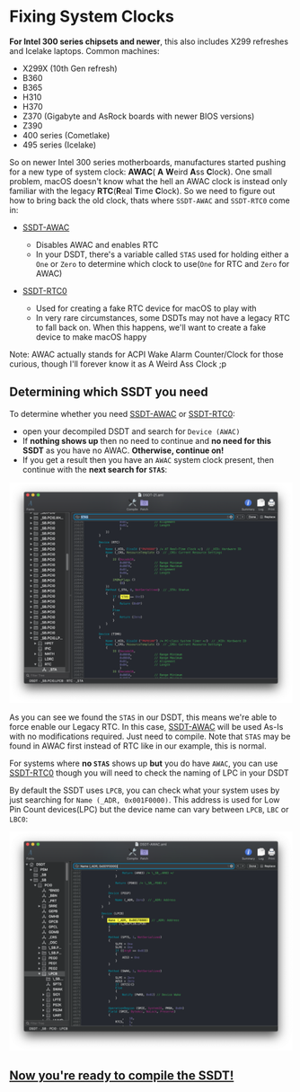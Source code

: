 # Fixing System Clocks

**For Intel 300 series chipsets and newer**, this also includes X299 refreshes and Icelake laptops. Common machines:

* X299X (10th Gen refresh)
* B360
* B365
* H310
* H370
* Z370 (Gigabyte and AsRock boards with newer BIOS versions)
* Z390
* 400 series (Cometlake)
* 495 series (Icelake) 

So on newer Intel 300 series motherboards, manufactures started pushing for a new type of system clock: **AWAC**( **A** **W**eird **A**ss **C**lock). One small problem, macOS doesn't know what the hell an AWAC clock is instead only familiar with the legacy **RTC**(**R**eal **T**ime **C**lock). So we need to figure out how to bring back the old clock, thats where `SSDT-AWAC` and `SSDT-RTC0` come in:

* [SSDT-AWAC](https://github.com/acidanthera/OpenCorePkg/blob/master/Docs/AcpiSamples/SSDT-AWAC.dsl)
   * Disables AWAC and enables RTC
   * In your DSDT, there's a variable called `STAS` used for holding either a `One` or `Zero` to determine which clock to use(`One` for RTC and `Zero` for AWAC)
   
* [SSDT-RTC0](https://github.com/acidanthera/OpenCorePkg/blob/master/Docs/AcpiSamples/SSDT-RTC0.dsl)
   * Used for creating a fake RTC device for macOS to play with
   * In very rare circumstances, some DSDTs may not have a legacy RTC to fall back on. When this happens, we'll want to create a fake device to make macOS happy


Note: AWAC actually stands for ACPI Wake Alarm Counter/Clock for those curious, though I'll forever know it as A Weird Ass Clock ;p

## Determining which SSDT you need

To determine whether you need [SSDT-AWAC](https://github.com/acidanthera/OpenCorePkg/blob/master/Docs/AcpiSamples/SSDT-AWAC.dsl) or [SSDT-RTC0](https://github.com/acidanthera/OpenCorePkg/blob/master/Docs/AcpiSamples/SSDT-RTC0.dsl):

* open your decompiled DSDT and search for `Device (AWAC)`
* If **nothing shows up** then no need to continue and **no need for this SSDT** as you have no AWAC. **Otherwise, continue on!**
* If you get a result then you have an `AWAC` system clock present, then continue with the **next search for `STAS`**:

![](/images/Universal/awac-md/stas.png)

As you can see we found the `STAS` in our DSDT, this means we're able to force enable our Legacy RTC. In this case, [SSDT-AWAC](https://github.com/acidanthera/OpenCorePkg/blob/master/Docs/AcpiSamples/SSDT-AWAC.dsl) will be used As-Is with no modifications required. Just need to compile. Note that `STAS` may be found in AWAC first instead of RTC like in our example, this is normal.

For systems where **no `STAS`** shows up **but** you do have `AWAC`, you can use [SSDT-RTC0](https://github.com/acidanthera/OpenCorePkg/blob/master/Docs/AcpiSamples/SSDT-RTC0.dsl) though you will need to check the naming of LPC in your DSDT

By default the SSDT uses `LPCB`, you can check what your system uses by just searching for `Name (_ADR, 0x001F0000)`. This address is used for Low Pin Count devices(LPC) but the device name can vary between `LPCB`, `LBC` or `LBC0`:

![](/images/Universal/awac-md/lpc.png)


## [Now you're ready to compile the SSDT!](/Manual/compile.md)
